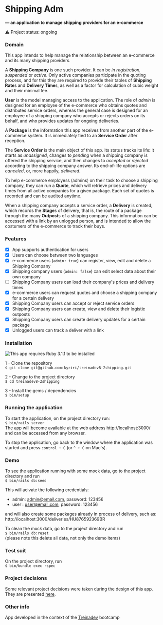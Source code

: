 # Shipping Adm
**— an application to manage shipping providers for an e-commerce**

:warning:  Project status: ongoing   

### Domain

This app intends to help manage the relationship between an e-commerce and its many shipping providers.

A **Shipping Company** is one such provider. It can be *in registration*, *suspended* or *active*. Only active companies participate in the quoting process, and for this they are required to provide their tables of **Shipping Rate**s and **Delivery Time**s, as well as a factor for calculation of cubic weight and their minimal fee.

**User** is the model managing access to the application. The role of *admin* is designed for an employee of the e-commerce who obtains quotes and distributes service orders, whereas the general case is designed for an employee of a shipping company who accepts or rejects orders on its behalf, and who provides updates for ongoing deliveries.

A **Package** is the information this app receives from another part of the e-commerce system. It is immediately tied to an **Service Order** after reception.

The **Service Order** is the main object of this app. Its status tracks its life: it starts as *unassigned*, changes to *pending* when a shipping company is offered the shipping service, and then changes to *accepted* or *rejected* according to the shipping company answer. Its end-of-life options are *canceled*, or, more happily, *delivered*. 

To help e-commerce employess (admins) on their task to choose a shipping company, they can run a **Quote**, which will retrieve prices and delivery times from all active companies for a given package. Each set of quotes is recorded and can be audited anytime.

When a shipping company accepts a service order, a **Delivery** is created, which records the **Stage**s of delivery, that is, the route of a package through the many **Outpost**s of a shipping company. This information can be accessed with a link by an unlogged person, and is intended to allow the costumers of the e-commerce to track their buys.

### Features

- [x] App supports authentication for users
- [x] Users can choose between two languages
- [x] e-commerce users (`admin: true`) can register, view, edit and delete a Shipping Company
- [x] Shipping company users (`admin: false`) can edit select data about their own company
- [ ] Shipping Company users can load their company's prices and delivery times
- [x] e-commerce users can request quotes and choose a shipping company for a certain  delivery
- [x] Shipping Company users can accept or reject service orders
- [x] Shipping Company users can create, view and delete their logistic outposts
- [x] Shipping Company users can create delivery updates for a certain package
- [x] Unlogged users can track a deliver with a link

### Installation

![This app requires Ruby 3.1.1 to be installed](https://img.shields.io/static/v1?label=ruby&message=version%203.1.1&color=B61D1D&style=for-the-badge&logo=ruby)

1 - Clone the repository  
`$ git clone git@github.com:kyriri/treinadev8-2shipping.git`

2 - Change to the project directory   
`$ cd treinadev8-2shipping`

3 - Install the gems / dependencies   
`$ bin/setup`

### Running the application

To start the application, on the project directory run:  
`$ bin/rails server`  
The app will become available at the web address http://localhost:3000/ and can be accessed from any browser.  
  
To stop the application, go back to the window where the application was started and press `control + C` (or `^ + C` on Mac's).  

### Demo

To see the application running with some mock data, go to the project directory and run  
`$ bin/rails db:seed`  
  
This will acivate the following credentials:   
- admin: admin@email.com, password: 123456  
- user :  user@email.com, password: 123456  
  
and will also create some packages already in process of delivery, such as: http://localhost:3000/deliveries/HU876592369BR  
  
To clean the mock data, go to the project directory and run  
`$ bin/rails db:reset`  
(please note this delete all data, not only the demo items)  

### Test suit

On the project directory, run   
`$ bin/bundle exec rspec`   
  
### Project decisions

Some relevant project decisions were taken during the design of this app. They are presented [here](docs/project_decisions.md).  
   
### Other info

App developed in the context of the [Treinadev](https://treinadev.com.br/) bootcamp
